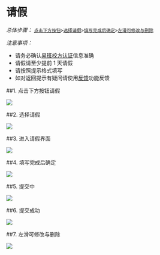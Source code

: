 # 请假

*总体步骤：* [`点击下方按钮`](#1)` > `[`选择请假`](#2)` > `[`填写完成后确定`](#4)` > `[`左滑可修改与删除`](#7)

*注意事项：*

- 请务必确认[易班校方认证](/introduction/verify_me.html)信息准确
- 请假请至少提前 1 天请假
- 请按照提示格式填写
- 如对返回提示有疑问请使用[反馈](/feedback)功能反馈

##<span id = "1">1. 点击下方按钮请假</span>

![](https://tva1.sinaimg.cn/large/006y8mN6ly1g6t6yu48x5j30hq0uqjs3.jpg)

##<span id = "2">2. 选择请假</span>

![](https://tva1.sinaimg.cn/large/006y8mN6ly1g6t70fhn9uj30hq0ugq3s.jpg)

##<span id = "3">3. 进入请假界面</span>

![](https://tva1.sinaimg.cn/large/006y8mN6ly1g6t746zd6ij30hs0uk74r.jpg)

##<span id = "4">4. 填写完成后确定</span>

![](https://tva1.sinaimg.cn/large/006y8mN6ly1g6t74zlu6tj30hs0uimxp.jpg)

##<span id = "5">5. 提交中</span>

![](https://tva1.sinaimg.cn/large/006y8mN6ly1g6t75hc83oj30hs0uit9e.jpg)

##<span id = "6">6. 提交成功</span>

![](https://tva1.sinaimg.cn/large/006y8mN6ly1g6t75ss99dj30hw0uoq3f.jpg)

##<span id = "7">7. 左滑可修改与删除</span>

![](https://tva1.sinaimg.cn/large/006y8mN6ly1g6t76thro9j30hw0uogm0.jpg)
